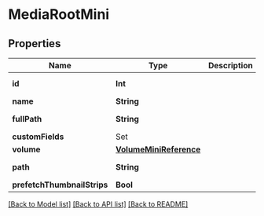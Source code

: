 # MediaRootMini

## Properties

Name | Type | Description | Notes
------------ | ------------- | ------------- | -------------
**id** | **Int** |  | [optional] [readonly] 
**name** | **String** |  | 
**fullPath** | **String** |  | [optional] [readonly] 
**customFields** | Set<CustomFieldReference> |  | [optional] 
**volume** | [**VolumeMiniReference**](VolumeMiniReference.md) |  | 
**path** | **String** |  | [optional] [readonly] 
**prefetchThumbnailStrips** | **Bool** |  | [optional] 

[[Back to Model list]](../README.md#documentation-for-models) [[Back to API list]](../README.md#documentation-for-api-endpoints) [[Back to README]](../README.md)


